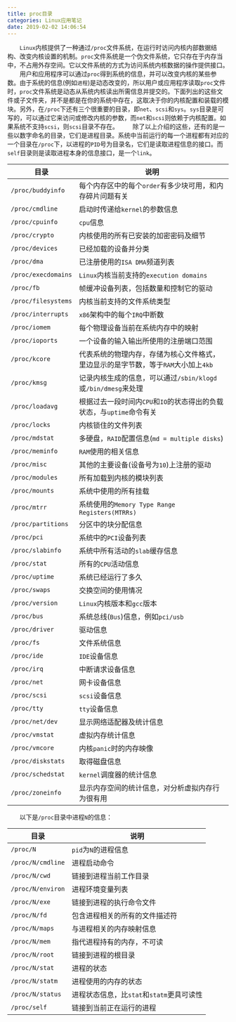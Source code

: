 ```yaml
---
title: proc目录
categories: Linux应用笔记
date: 2019-02-02 14:06:54
---
```

&emsp;&emsp;`Linux`内核提供了一种通过`/proc`文件系统，在运行时访问内核内部数据结构、改变内核设置的机制。`proc`文件系统是一个伪文件系统，它只存在于内存当中，不占用外存空间。它以文件系统的方式为访问系统内核数据的操作提供接口。<!--more-->
&emsp;&emsp;用户和应用程序可以通过`proc`得到系统的信息，并可以改变内核的某些参数。由于系统的信息(例如`进程`)是动态改变的，所以用户或应用程序读取`proc`文件时，`proc`文件系统是动态从系统内核读出所需信息并提交的。下面列出的这些文件或子文件夹，并不是都是在你的系统中存在，这取决于你的内核配置和装载的模块。另外，在`/proc`下还有三个很重要的目录，即`net`、`scsi`和`sys`。`sys`目录是可写的，可以通过它来访问或修改内核的参数，而`net`和`scsi`则依赖于内核配置。如果系统不支持`scsi`，则`scsi`目录不存在。
&emsp;&emsp;除了以上介绍的这些，还有的是一些以数字命名的目录，它们是进程目录。系统中当前运行的每一个进程都有对应的一个目录在`/proc`下，以进程的`PID`号为目录名，它们是读取进程信息的接口。而`self`目录则是读取进程本身的信息接口，是一个`link`。

目录                | 说明
--------------------|-----
`/proc/buddyinfo`   | 每个内存区中的每个`order`有多少块可用，和内存碎片问题有关
`/proc/cmdline`     | 启动时传递给`kernel`的参数信息
`/proc/cpuinfo`     | `cpu`信息
`/proc/crypto`      | 内核使用的所有已安装的加密密码及细节
`/proc/devices`     | 已经加载的设备并分类
`/proc/dma`         | 已注册使用的`ISA DMA`频道列表
`/proc/execdomains` | `Linux`内核当前支持的`execution domains`
`/proc/fb`          | 帧缓冲设备列表，包括数量和控制它的驱动
`/proc/filesystems` | 内核当前支持的文件系统类型
`/proc/interrupts`  | `x86`架构中的每个`IRQ`中断数
`/proc/iomem`       | 每个物理设备当前在系统内存中的映射
`/proc/ioports`     | 一个设备的输入输出所使用的注册端口范围
`/proc/kcore`       | 代表系统的物理内存，存储为核心文件格式，里边显示的是字节数，等于`RAM`大小加上`4kb`
`/proc/kmsg`        | 记录内核生成的信息，可以通过`/sbin/klogd`或`/bin/dmesg`来处理
`/proc/loadavg`     | 根据过去一段时间内`CPU`和`IO`的状态得出的负载状态，与`uptime`命令有关
`/proc/locks`       | 内核锁住的文件列表
`/proc/mdstat`      | 多硬盘，`RAID`配置信息(`md = multiple disks`)
`/proc/meminfo`     | `RAM`使用的相关信息
`/proc/misc`        | 其他的主要设备(设备号为`10`)上注册的驱动
`/proc/modules`     | 所有加载到内核的模块列表
`/proc/mounts`      | 系统中使用的所有挂载
`/proc/mtrr`        | 系统使用的`Memory Type Range Registers(MTRRs)`
`/proc/partitions`  | 分区中的块分配信息
`/proc/pci`         | 系统中的`PCI`设备列表
`/proc/slabinfo`    | 系统中所有活动的`slab`缓存信息
`/proc/stat`        | 所有的`CPU`活动信息
`/proc/uptime`      | 系统已经运行了多久
`/proc/swaps`       | 交换空间的使用情况
`/proc/version`     | `Linux`内核版本和`gcc`版本
`/proc/bus`         | 系统总线(`Bus`)信息，例如`pci/usb`
`/proc/driver`      | 驱动信息
`/proc/fs`          | 文件系统信息
`/proc/ide`         | `IDE`设备信息
`/proc/irq`         | 中断请求设备信息
`/proc/net`         | 网卡设备信息
`/proc/scsi`        | `scsi`设备信息
`/proc/tty`         | `tty`设备信息
`/proc/net/dev`     | 显示网络适配器及统计信息
`/proc/vmstat`      | 虚拟内存统计信息
`/proc/vmcore`      | 内核`panic`时的内存映像
`/proc/diskstats`   | 取得磁盘信息
`/proc/schedstat`   | `kernel`调度器的统计信息
`/proc/zoneinfo`    | 显示内存空间的统计信息，对分析虚拟内存行为很有用

&emsp;&emsp;以下是`/proc`目录中进程`N`的信息：

目录              | 说明
------------------|-----
`/proc/N`         | `pid`为`N`的进程信息
`/proc/N/cmdline` | 进程启动命令
`/proc/N/cwd`     | 链接到进程当前工作目录
`/proc/N/environ` | 进程环境变量列表
`/proc/N/exe`     | 链接到进程的执行命令文件
`/proc/N/fd`      | 包含进程相关的所有的文件描述符
`/proc/N/maps`    | 与进程相关的内存映射信息
`/proc/N/mem`     | 指代进程持有的内存，不可读
`/proc/N/root`    | 链接到进程的根目录
`/proc/N/stat`    | 进程的状态
`/proc/N/statm`   | 进程使用的内存的状态
`/proc/N/status`  | 进程状态信息，比`stat`和`statm`更具可读性
`/proc/self`      | 链接到当前正在运行的进程